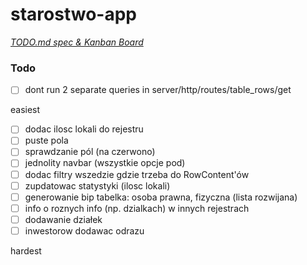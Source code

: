 # starostwo-app

<em>[TODO.md spec & Kanban Board](https://bit.ly/3fCwKfM)</em>

### Todo

-   [ ] dont run 2 separate queries in server/http/routes/table_rows/get

easiest

-   [ ] dodac ilosc lokali do rejestru
-   [ ] puste pola
-   [ ] sprawdzanie pól (na czerwono)
-   [ ] jednolity navbar (wszystkie opcje pod)
-   [ ] dodac filtry wszedzie gdzie trzeba do RowContent'ów
-   [ ] zupdatowac statystyki (ilosc lokali)
-   [ ] generowanie bip tabelka: osoba prawna, fizyczna (lista rozwijana)
-   [ ] info o roznych info (np. dzialkach) w innych rejestrach
-   [ ] dodawanie działek
-   [ ] inwestorow dodawac odrazu

hardest
